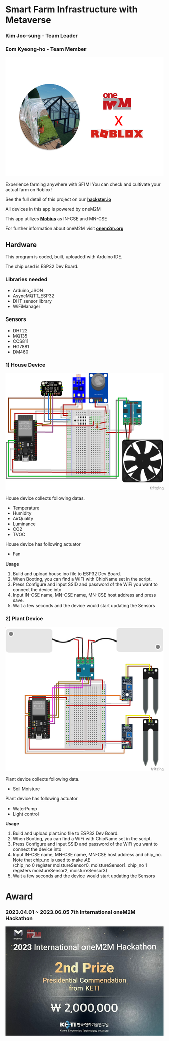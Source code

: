 # Smart Farm Infrastructure with Metaverse
### Kim Joo-sung - Team Leader<br>
### Eom Kyeong-ho - Team Member
![img/tumbnail.jpg](img/thumbnail.jpg)

Experience farming anywhere with SFIM! You can check and cultivate your actual farm on Roblox!

See the full detail of this project on our [**hackster.io**](https://www.hackster.io/rudgh9242/smart-farm-infrastructure-with-metaverse-373664)

All devices in this app is powered by oneM2M

This app utilizes [**Mobius**](https://github.com/IoTKETI/Mobius) as IN-CSE and MN-CSE

For further information about oneM2M visit [**onem2m.org**](https://www.onem2m.org)
<br>

## Hardware

This program is coded, built, uploaded with Arduino IDE. 

The chip used is ESP32 Dev Board.

### Libraries needed

- Arduino_JSON
- AsyncMQTT_ESP32
- DHT sensor library
- WiFiManager

### Sensors

- DHT22
- MQ135
- CCS811
- HG7881
- DM460

### 1) House Device

![img/HouseDevice.png](img/HouseDevice.png)

House device collects following datas.

- Temperature
- Humidity
- AirQuality
- Luminance
- CO2
- TVOC

House device has following actuator

- Fan


**Usage**
1. Build and upload house.ino file to ESP32 Dev Board.
2. When Booting, you can find a WiFi with ChipName set in the script.
3. Press Configure and input SSID and password of the WiFi you want to connect the device into
4. Input IN-CSE name, MN-CSE name, MN-CSE host address and press save.
5. Wait a few seconds and the device would start updating the Sensors

### 2) Plant Device
![img/HouseDevice.png](img/PlantDevice.png)

Plant device collects following data.

- Soil Moisture


Plant device has following actuator
- WaterPump
- Light control

**Usage**
1. Build and upload plant.ino file to ESP32 Dev Board.
2. When Booting, you can find a WiFi with ChipName set in the script.
3. Press Configure and input SSID and password of the WiFi you want to connect the device into
4. Input IN-CSE name, MN-CSE name, MN-CSE host address and chip_no. Note that chip_no is used to make AE<br>
(chip_no 0 register moistureSensor0, moistureSensor1. chip_no 1 registers moistureSensor2, moistureSensor3)
5. Wait a few seconds and the device would start updating the Sensors

# Award
### 2023.04.01 ~ 2023.06.05 7th International oneM2M Hackathon
![img/2nd_Prize.png](img/2nd_Prize.png)
